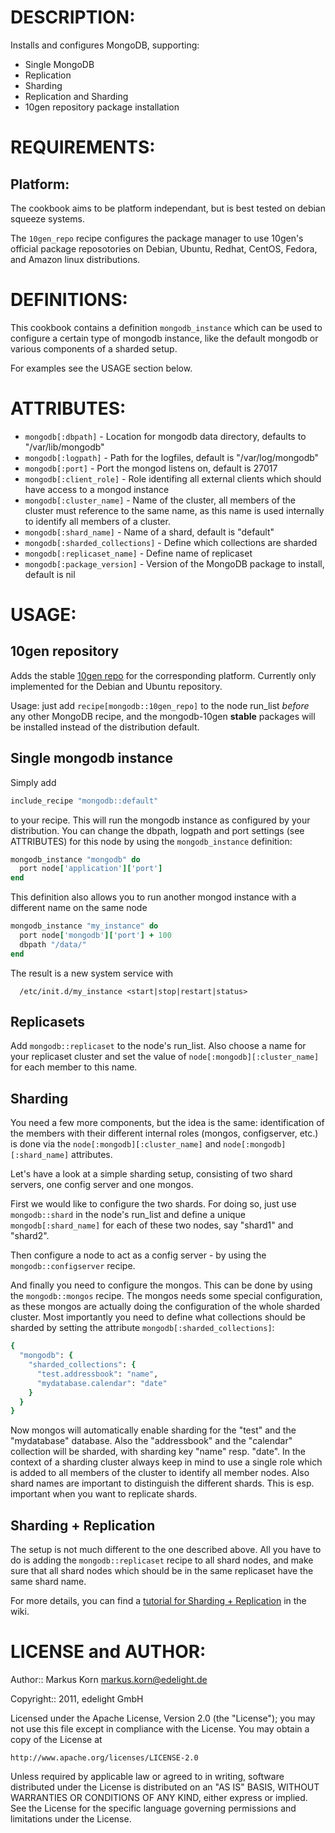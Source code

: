 # DESCRIPTION:

Installs and configures MongoDB, supporting:

* Single MongoDB
* Replication
* Sharding
* Replication and Sharding
* 10gen repository package installation

# REQUIREMENTS:

## Platform:

The cookbook aims to be platform independant, but is best tested on debian squeeze systems.

The `10gen_repo` recipe configures the package manager to use 10gen's
official package reposotories on Debian, Ubuntu, Redhat, CentOS, Fedora, and
Amazon linux distributions.

# DEFINITIONS:

This cookbook contains a definition `mongodb_instance` which can be used to configure
a certain type of mongodb instance, like the default mongodb or various components
of a sharded setup.

For examples see the USAGE section below.

# ATTRIBUTES:

* `mongodb[:dbpath]` - Location for mongodb data directory, defaults to "/var/lib/mongodb"
* `mongodb[:logpath]` - Path for the logfiles, default is "/var/log/mongodb"
* `mongodb[:port]` - Port the mongod listens on, default is 27017
* `mongodb[:client_role]` - Role identifing all external clients which should have access to a mongod instance
* `mongodb[:cluster_name]` - Name of the cluster, all members of the cluster must
    reference to the same name, as this name is used internally to identify all
    members of a cluster.
* `mongodb[:shard_name]` - Name of a shard, default is "default"
* `mongodb[:sharded_collections]` - Define which collections are sharded
* `mongodb[:replicaset_name]` - Define name of replicaset
* `mongodb[:package_version]` - Version of the MongoDB package to install, default is nil

# USAGE:

## 10gen repository

Adds the stable [10gen repo](http://www.mongodb.org/downloads#packages) for the
corresponding platform. Currently only implemented for the Debian and Ubuntu repository.

Usage: just add `recipe[mongodb::10gen_repo]` to the node run_list *before* any other
MongoDB recipe, and the mongodb-10gen **stable** packages will be installed instead of the distribution default.

## Single mongodb instance

Simply add

```ruby
include_recipe "mongodb::default"
```
  
to your recipe. This will run the mongodb instance as configured by your distribution.
You can change the dbpath, logpath and port settings (see ATTRIBUTES) for this node by
using the `mongodb_instance` definition:

```ruby
mongodb_instance "mongodb" do
  port node['application']['port']
end
```

This definition also allows you to run another mongod instance with a different
name on the same node

```ruby
mongodb_instance "my_instance" do
  port node['mongodb']['port'] + 100
  dbpath "/data/"
end
```
  
The result is a new system service with

```shell
  /etc/init.d/my_instance <start|stop|restart|status>
```

## Replicasets

Add `mongodb::replicaset` to the node's run_list. Also choose a name for your
replicaset cluster and set the value of `node[:mongodb][:cluster_name]` for each
member to this name.

## Sharding

You need a few more components, but the idea is the same: identification of the
members with their different internal roles (mongos, configserver, etc.) is done via
the `node[:mongodb][:cluster_name]` and `node[:mongodb][:shard_name]` attributes.

Let's have a look at a simple sharding setup, consisting of two shard servers, one
config server and one mongos.

First we would like to configure the two shards. For doing so, just use
`mongodb::shard` in the node's run_list and define a unique `mongodb[:shard_name]`
for each of these two nodes, say "shard1" and "shard2".

Then configure a node to act as a config server - by using the `mongodb::configserver`
recipe.

And finally you need to configure the mongos. This can be done by using the
`mongodb::mongos` recipe. The mongos needs some special configuration, as these
mongos are actually doing the configuration of the whole sharded cluster.
Most importantly you need to define what collections should be sharded by setting the
attribute `mongodb[:sharded_collections]`:

```ruby
{
  "mongodb": {
    "sharded_collections": {
      "test.addressbook": "name",
      "mydatabase.calendar": "date"
    }
  }
}
```
  
Now mongos will automatically enable sharding for the "test" and the "mydatabase"
database. Also the "addressbook" and the "calendar" collection will be sharded,
with sharding key "name" resp. "date".
In the context of a sharding cluster always keep in mind to use a single role
which is added to all members of the cluster to identify all member nodes.
Also shard names are important to distinguish the different shards.
This is esp. important when you want to replicate shards.

## Sharding + Replication

The setup is not much different to the one described above. All you have to do is adding the 
`mongodb::replicaset` recipe to all shard nodes, and make sure that all shard
nodes which should be in the same replicaset have the same shard name.

For more details, you can find a [tutorial for Sharding + Replication](https://github.com/edelight/chef-mongodb/wiki/MongoDB%3A-Replication%2BSharding) in the wiki.

# LICENSE and AUTHOR:

Author:: Markus Korn <markus.korn@edelight.de>

Copyright:: 2011, edelight GmbH

Licensed under the Apache License, Version 2.0 (the "License");
you may not use this file except in compliance with the License.
You may obtain a copy of the License at

    http://www.apache.org/licenses/LICENSE-2.0

Unless required by applicable law or agreed to in writing, software
distributed under the License is distributed on an "AS IS" BASIS,
WITHOUT WARRANTIES OR CONDITIONS OF ANY KIND, either express or implied.
See the License for the specific language governing permissions and
limitations under the License.
